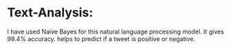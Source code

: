 # Text-Analysis:
I have used Naive Bayes for this natural language processing model. It gives 99.4% accuracy. helps to predict if a tweet is positive or negative.
